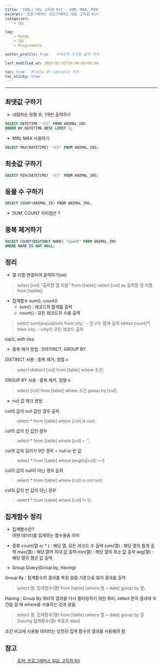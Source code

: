 ```yaml
---
title: '[SQL] SQL 고득점 Kit - SUM, MAX, MIN'
excerpt: '프로그래머스 프로그래머스 SQL 고득점 Kit'
categories:
    - SQL

tag:
    - MySQL
    - SQL
    - Programmers

author_profile: true    #작성자 프로필 출력 여부

last_modified_at: 2022-02-02T16:00:00+09:00

toc: true   #Table Of Contents 목차 
toc_sticky: true
---
```


---

## 최댓값 구하기

- 내림차순 정렬 후, 1개만 출력하기 
```sql
SELECT DATETIME '시간' FROM ANIMAL_INS
ORDER BY DATETIME DESC LIMIT 1;
```

- MIN, MAX 사용하기

```sql
SELECT MAX(DATETIME) '시간' FROM ANIMAL_INS;
```

## 최솟값 구하기

```sql
SELECT MIN(DATETIME) '시간' FROM ANIMAL_INS;
```

## 동물 수 구하기

```SQL
SELECT COUNT(ANIMAL_ID) FROM ANIMAL_INS;
```

- SUM, COUNT 차이점은 ?


## 중복 제거하기 

```sql
SELECT COUNT(DISTINCT NAME) "count" FROM ANIMAL_INS
WHERE NAME IS NOT NULL;
```

## 정리
- 열 이름 변경하여 출력하기(as)
> select [col] "출력할 열 이름" from [table];
> select [col] as 출력할 열 이름 from [tabke]; 

- 집계함수 sum(), count()
    -  sum() : 레코드의 합계를 출력
    -  count() : 모든 레코드의 수를 출력
  
> select sum(population) from city; -- 인구수 합계 출력
> select count(*) from city; --city의 모든 레코드 출력

top(), with ties

- 중복 제거 방법 : DISTINCT, GROUP BY

DISTINCT 사용 : 중복 제거, 정렬 x
> select distinct [col] from [table] 
> where 조건;

GROUP BY 사용 : 중복 제거, 정렬 o 
> select [col] from [table]
> where 조건
> group by [col]; 


- null 값 체크 방법
  
col의 값이 null 값인 경우 출력
> select * form [table]
> where [col] is null;

col의 값이 빈 값인 경우
> select * form [table]
> where [col] = '';

col의 값의 길이가 0인 경우 = null or 빈 값
> select * from [table]
> where length([col]) = 0

col의 값이 null이 아닌 경우 출력
> select * from [table]
> where [col] is not null;

col의 값이 빈 값이 아닌 경우 
> select * from [table]
> where [col] != 0;


## 집계함수 정리 

- 집계함수란?  
어떤 데이터를 집계하는 함수들을 의미
  
- 종류
count(열 or * ) : 해당 열, 모든 레코드 수 출력
sum(열) : 해당 열의 합계 출력
max(열) : 해당 열의 최대 값 출력
min(열) : 해당 열의 최소 값 출력
avg(열) : 해당 열의 평균 값 출력


- Group Query(Group by, Having)

Group By : 집계함수의 결과를 특정 컬럼 기준으로 묶어 결과를 출력

> select 열, 집계함수(열) from [table]
> (where 열 = date)
> group by 열;

Having : Group By 쿼리의 결과를 다시 필터링하기 위한 쿼리, select 문의 결과에 조건을 걸 때 where을 사용하는 것과 같음

> select 열, 집계함수(열) from [table]
> (where 열 = data)
> group by 열
> (having 집계함수(열) 부등호 data) 

조건 비교에 사용될 데이터는 당연히 집계 함수의 결과를 사용해야 함

## 참고

> [출처: 프로그래머스 SQL 고득점 Kit](https://programmers.co.kr/learn/challenges?tab=sql_practice_kit)